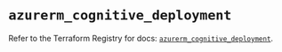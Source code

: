 # `azurerm_cognitive_deployment`

Refer to the Terraform Registry for docs: [`azurerm_cognitive_deployment`](https://registry.terraform.io/providers/hashicorp/azurerm/4.12.0/docs/resources/cognitive_deployment).
